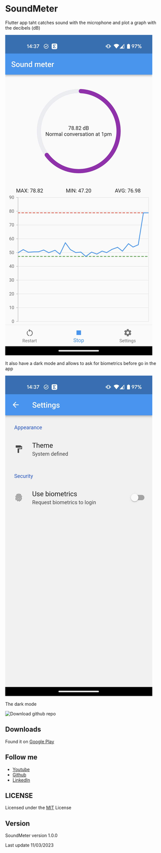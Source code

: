 # SoundMeter

Flutter app taht catches sound with the microphone and plot a graph with the decibels (dB)

![Download github repo](https://github.com/danny270793/SoundMeter/blob/master/playstore/images/001-main-light.png)

It also have a dark mode and allows to ask for biometrics before go in the app

![Download github repo](https://github.com/danny270793/SoundMeter/blob/master/playstore/images/002-settings-light.png)

The dark mode

![Download github repo](https://github.com/danny270793/SoundMeter/blob/master/playstore/images/001-main-dakr.png)

## Downloads

Found it on [Google Play](https://play.google.com/store/apps/details?id=io.github.danny270793.soundmeter.soundmeter)

## Follow me

- [Youtube](https://www.youtube.com/channel/UC5MAQWU2s2VESTXaUo-ysgg)
- [Github](https://www.github.com/danny270793/)
- [LinkedIn](https://www.linkedin.com/in/danny270793)

## LICENSE

Licensed under the [MIT](license.md) License

## Version

SoundMeter version 1.0.0

Last update 11/03/2023
